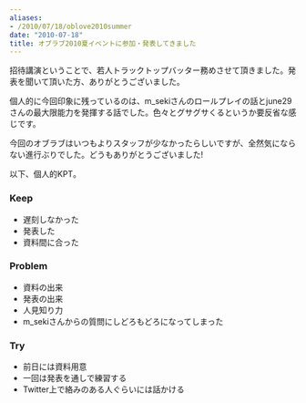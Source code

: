 ```yaml
---
aliases:
- /2010/07/18/oblove2010summer
date: "2010-07-18"
title: オブラブ2010夏イベントに参加・発表してきました
---
```


招待講演ということで、若人トラックトップバッター務めさせて頂きました。発表を聞いて頂いた方、ありがとうございました。

個人的に今回印象に残っているのは、m_sekiさんのロールプレイの話とjune29さんの最大限能力を発揮する話でした。色々とグサグサくるというか要反省な感じです。

今回のオブラブはいつもよりスタッフが少なかったらしいですが、全然気にならない進行ぶりでした。どうもありがとうございました!

以下、個人的KPT。

<h3>Keep</h3>
<ul>
<li>遅刻しなかった</li>
<li>発表した</li>
<li>資料間に合った</li>
</ul>

<h3>Problem</h3>
<ul>
<li>資料の出来</li>
<li>発表の出来</li>
<li>人見知り力</li>
<li>m_sekiさんからの質問にしどろもどろになってしまった</li>
</ul>

<h3>Try</h3>
<ul>
<li>前日には資料用意</li>
<li>一回は発表を通しで練習する</li>
<li>Twitter上で絡みのある人ぐらいには話かける</li>
</ul>
